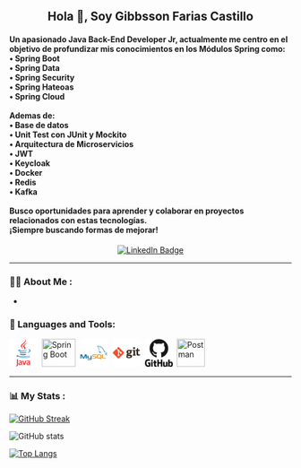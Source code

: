 <div id="header" align="center">
    <h2 align="center">Hola 👋, Soy Gibbsson Farias Castillo</h2>
    <h4 align="left">
    Un apasionado Java Back-End Developer Jr, actualmente me centro en el objetivo de profundizar mis conocimientos en los Módulos Spring como:<br>
     • Spring Boot<br> 
     • Spring Data<br>
     • Spring Security<br> 
     • Spring Hateoas<br>
     • Spring Cloud<br><br>
    Ademas de:<br>
     • Base de datos<br>
     •  Unit Test con JUnit y Mockito<br>
     • Arquitectura de Microservicios<br>
     • JWT<br>
     • Keycloak<br>
     • Docker<br>
     • Redis<br>
     • Kafka<br><br>
    Busco oportunidades para aprender y colaborar en proyectos relacionados con estas tecnologías.<br>
    ¡Siempre buscando formas de mejorar! 
    </h4>
</div>


<div id="badges" align="center">
    <a href="https://www.linkedin.com/in/gibbsson-jahncloy-augusto-farias-castillo/" target="_blank">
        <img src="https://img.shields.io/badge/LinkedIn-Activo-blue?style=for-the-badge&logo=linkedin"
            alt="LinkedIn  Badge" />
    </a>
</div>

---

### 👨‍💻 About Me :

-



<div align="left">
    <h3>🔨 Languages and Tools:</h3>
    <div>
        <img src="https://github.com/devicons/devicon/blob/master/icons/java/java-original-wordmark.svg" title="Java" **alt="Java" width="50" height="50"/>&nbsp;
        <img src="https://user-images.githubusercontent.com/33158051/103466606-760a4000-4d14-11eb-9941-2f3d00371471.png" title="Spring Boot" **alt="Spring Boot" width="60" height="50"/>&nbsp;
        <img src="https://github.com/devicons/devicon/blob/master/icons/mysql/mysql-original-wordmark.svg" title="MySQL"  alt="MySQL" width="50" height="50"/>&nbsp;
        <img src="https://github.com/devicons/devicon/blob/master/icons/git/git-original-wordmark.svg" title="Git" **alt="Git" width="50" height="50"/>&nbsp;
        <img src="https://github.com/devicons/devicon/blob/master/icons/github/github-original-wordmark.svg" title="GitHub" **alt="GitHub" width="50" height="50"/>&nbsp;
        <img src="https://www.vectorlogo.zone/logos/getpostman/getpostman-icon.svg" title="Postman" **alt="Postman" width="50" height="50"/>&nbsp;
      </div>
</div>

---

### 📊 My Stats :

[![GitHub Streak](http://github-readme-streak-stats.herokuapp.com?user=gibbssonfarias30&theme=onedark)](https://git.io/streak-stats)

![GitHub stats](https://github-readme-stats.vercel.app/api?username=gibbssonfarias30&show_icons=true&theme=radical)

[![Top Langs](https://github-readme-stats.vercel.app/api/top-langs/?username=gibbssonfarias30&theme=tokyonight)](https://github.com/anuraghazra/github-readme-stats)
